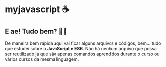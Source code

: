 # myjavascript :coffee:   
## E ae! Tudo bem? :raising_hand_man: 

De maneira bem rápida aqui vai ficar alguns arquivos e códigos, bem... tudo que estudei sobre o **JavaScript e ES6**. Não há nenhum arquivo que possa ser reutilizado já que são apenas comandos aprendidos durante o curso ou vários cursos da mesma linguagem.

